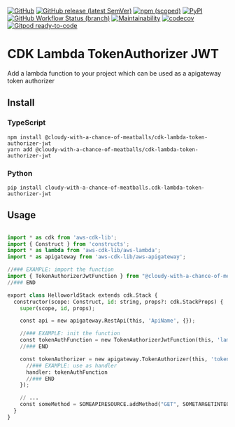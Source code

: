 [![GitHub](https://img.shields.io/github/license/cloudy-with-a-chance-of-meatballs/cdk-lambda-token-authorizer-jwt?style=flat-square)](https://github.com/cloudy-with-a-chance-of-meatballs/cdk-lambda-token-authorizer-jwt/blob/main/LICENSE)
[![GitHub release (latest SemVer)](https://img.shields.io/github/v/release/cloudy-with-a-chance-of-meatballs/cdk-lambda-token-authorizer-jwt?sort=semver&style=flat-square)](https://github.com/cloudy-with-a-chance-of-meatballs/cdk-lambda-token-authorizer-jwt/releases)
[![npm (scoped)](https://img.shields.io/npm/v/cdk-lambda-token-authorizer-jwt?style=flat-square)](https://www.npmjs.com/package/cdk-lambda-token-authorizer-jwt)
[![PyPI](https://img.shields.io/pypi/v/pepperize.cdk-apigateway-swagger-ui?style=flat-square)](https://pypi.org/project/pepperize.cdk-apigateway-swagger-ui/)
[![GitHub Workflow Status (branch)](https://img.shields.io/github/workflow/status/cloudy-with-a-chance-of-meatballs/cdk-lambda-token-authorizer-jwt/release/main?label=release&style=flat-square)](https://github.com/cloudy-with-a-chance-of-meatballs/cdk-lambda-token-authorizer-jwt/actions/workflows/release.yml)
[![Maintainability](https://api.codeclimate.com/v1/badges/10f0734997f4d96da662/maintainability)](https://codeclimate.com/github/cloudy-with-a-chance-of-meatballs/cdk-lambda-token-authorizer-jwt/maintainability)
[![codecov](https://codecov.io/gh/cloudy-with-a-chance-of-meatballs/cdk-lambda-token-authorizer-jwt/branch/main/graph/badge.svg?token=86HXCCHOGJ)](https://codecov.io/gh/cloudy-with-a-chance-of-meatballs/cdk-lambda-token-authorizer-jwt)
[![Gitpod ready-to-code](https://img.shields.io/badge/Gitpod-ready--to--code-blue?logo=gitpod&style=flat-square)](https://gitpod.io/#https://github.com/cloudy-with-a-chance-of-meatballs/cdk-lambda-token-authorizer-jwt)

# CDK Lambda TokenAuthorizer JWT

Add a lambda function to your project which can be used as a apigateway token authorizer

## Install

### TypeScript

```shell
npm install @cloudy-with-a-chance-of-meatballs/cdk-lambda-token-authorizer-jwt
yarn add @cloudy-with-a-chance-of-meatballs/cdk-lambda-token-authorizer-jwt
```

### Python

```shell
pip install cloudy-with-a-chance-of-meatballs.cdk-lambda-token-authorizer-jwt
```

## Usage

```python

import * as cdk from 'aws-cdk-lib';
import { Construct } from 'constructs';
import * as lambda from 'aws-cdk-lib/aws-lambda';
import * as apigateway from 'aws-cdk-lib/aws-apigateway';

//### EXAMPLE: import the function
import { TokenAuthorizerJwtFunction } from "@cloudy-with-a-chance-of-meatballs/cdk-lambda-token-authorizer-jwt";
//### END

export class HelloworldStack extends cdk.Stack {
  constructor(scope: Construct, id: string, props?: cdk.StackProps) {
    super(scope, id, props);

    const api = new apigateway.RestApi(this, 'ApiName', {});

    //### EXAMPLE: init the function
    const tokenAuthFunction = new TokenAuthorizerJwtFunction(this, 'lambdaFunctionName', {});
    //### END

    const tokenAuthorizer = new apigateway.TokenAuthorizer(this, 'tokenAuthorizerName', {
      //### EXAMPLE: use as handler
      handler: tokenAuthFunction
      //### END
    });

    // ...
    const someMethod = SOMEAPIRESOURCE.addMethod("GET", SOMETARGETINTEGRATION, { authorizer: tokenAuthorizer });
  }
}
```
